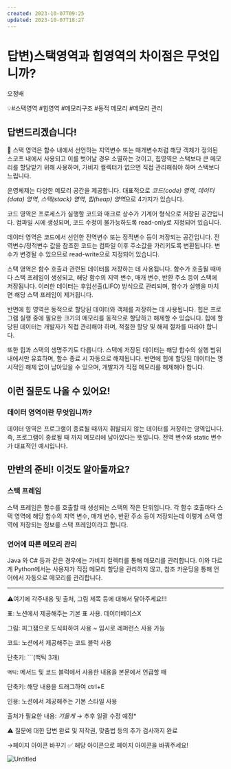 ```yaml
---
created: 2023-10-07T09:25
updated: 2023-10-07T18:27
---
```

# 답변)스택영역과 힙영역의 차이점은 무엇입니까?

오정배

💡#스택영역 #힙영역 #메모리구조 #동적 메모리 #메모리 관리

## 답변드리겠습니다!

<aside>
📌 스택 영역은 함수 내에서 선언하는 지역변수 또는 매개변수처럼 해당 객체가 정의된 스코프 내에서 사용되고 이를 벗어날 경우 소멸하는 것이고, 힙영역은 스택보다 큰 메모리를 할당받기 위해 사용하며, 가비지 컬렉터가 없으면 직접 관리해줘야 하며 스택보다 느립니다.

</aside>

운영체제는 다양한 메모리 공간을 제공합니다. 대표적으로 *코드(code) 영역*, *데이터(data) 영역*, *스택(stack) 영역*, *힙(heap) 영역*으로 4가지가 있습니다. 

코드 영역은 프로세스가 실행할 코드와 매크로 상수가 기계어 형식으로 저장된 공간입니다. 컴파일 시에 생성되며, 코드 수정이 불가능하도록 read-only로 지정되어 있습니다.

데이터 영역은 코드에서 선언한 전역변수 또는 정적변수 등이 저장되는 공간입니다. 전역변수/정적변수 값을 참조한 코드는 컴파일 이후 주소값을 가리키도록 변환됩니다. 변수가 변경될 수 있으므로 read-write으로 지정되어 있습니다.

스택 영역은 함수 호출과 관련된 데이터를 저장하는 데 사용됩니다. 함수가 호출될 때마다 스택 프레임이 생성되고, 해당 함수의 지역 변수, 매개 변수, 반환 주소 등이 스택에 저장됩니다. 이러한 데이터는 후입선출(LIFO) 방식으로 관리되며, 함수가 실행을 마치면 해당 스택 프레임이 제거됩니다. 

반면에 힙 영역은 동적으로 할당된 데이터와 객체를 저장하는 데 사용됩니다. 힙은 프로그램 실행 중에 필요한 크기의 메모리를 동적으로 할당하고 해제할 수 있습니다. 힙에 할당된 데이터는 개발자가 직접 관리해야 하며, 적절한 할당 및 해제 절차를 따라야 합니다. 

또한 힙과 스택의 생명주기도 다릅니다. 스택에 저장된 데이터는 해당 함수의 실행 범위 내에서만 유효하며, 함수 종료 시 자동으로 해제됩니다. 반면에 힙에 할당된 데이터는 명시적인 해제 없이 남아있을 수 있으며, 개발자가 직접 메모리를 해제해야 합니다.

## 이런 질문도 나올 수 있어요!

### **데이터 영역이란 무엇입니까?**

데이터 영역은 프로그램이 종료될 때까지 휘발되지 않는 데이터를 저장하는 영역입니다. 즉, 프로그램이 종료될 때 까지 메모리에 남아있다는 뜻입니다. 전역 변수와 static 변수가 대표적인 예시입니다.

## 만반의 준비! 이것도 알아둘까요?

### 스택 프레임

스택 프레임은 함수를 호출할 때 생성되는 스택의 작은 단위입니다. 각 함수 호출마다 스택 영역에 해당 함수의 지역 변수, 매개 변수, 반환 주소 등이 저장되는데 이렇게 스택 영역에 저장되는 정보를 스택 프레임이라고 합니다.

### 언어에 따른 메모리 관리

Java 와 C# 등과 같은 경우에는 가비지 컬렉터를 통해 메모리를 관리합니다. 이와 다르게 Python에서는 사용자가 직접 메모리 할당을 관리하지 않고, 참조 카운딩을 통해 언어에서 자동으로 메모리를 관리합니다. 

---

⚠️여기에 각주내용 및 출처, 그림 제목 등에 대해서 달아주세요!!!

표: 노션에서 제공해주는 기본 표 사용. 데이터베이스X

그림: 피그잼으로 도식화하여 사용 ~ 임시로 레퍼런스 사용 가능

코드: 노션에서 제공해주는 코드 블럭 사용 

단축키: ```(백틱 3개)

`백틱`: 메서드 및 코드 블럭에서 사용한 내용을 본문에서 언급할 때 

단축키: 해당 내용을 드래그하여 ctrl+E

인용: 노션에서 제공해주는 기본 스타일 사용

출처가 필요한 내용: *기울게* → 추후 일괄 수정 예정*

⚠️ 질문에 대한 답변 완료 및 저작권, 맞춤법 등의 추가 검사까지 완료

→페이지 아이콘 바꾸기 ✅ 해당 아이콘으로 페이지 아이콘을 바꿔주세요!

![Untitled](Untitled%2019.png)